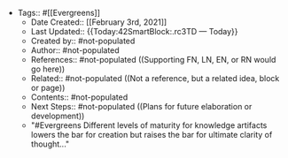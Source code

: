 - Tags:: #[[Evergreens]]
    - Date Created:: [[February 3rd, 2021]]
    - Last Updated:: {{Today:42SmartBlock:.rc3TD — Today}}
    - Created by:: #not-populated
    - Author:: #not-populated
    - References:: #not-populated ((Supporting FN, LN, EN, or RN would go here))
    - Related:: #not-populated ((Not a reference, but a related idea, block or page))
    - Contents:: #not-populated
    - Next Steps:: #not-populated ((Plans for future elaboration or development))
    - "#Evergreens Different levels of maturity for knowledge artifacts lowers the bar for creation but raises the bar for ultimate clarity of thought..."
